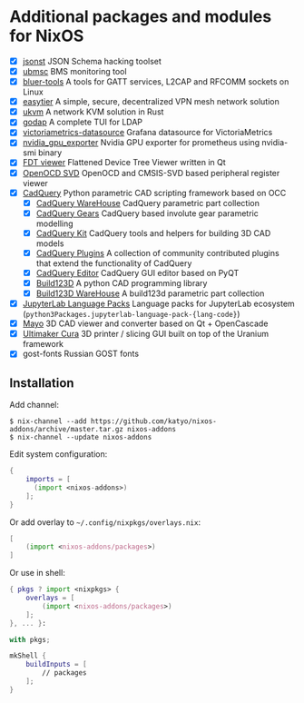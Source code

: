 # Additional packages and modules for NixOS

- [x] [jsonst](https://github.com/katyo/jsonschema) JSON Schema hacking toolset
- [x] [ubmsc](https://github.com/katyo/ubmsc-rs) BMS monitoring tool
- [x] [bluer-tools](https://github.com/bluez/bluer) A tools for GATT services, L2CAP and RFCOMM sockets on Linux
- [x] [easytier](https://easytier.top/en) A simple, secure, decentralized VPN mesh network solution
- [x] [ukvm](https://github.com/katyo/ukvm) A network KVM solution in Rust
- [x] [godap](https://github.com/Macmod/godap) A complete TUI for LDAP
- [x] [victoriametrics-datasource](https://github.com/VictoriaMetrics/victoriametrics-datasource) Grafana datasource for VictoriaMetrics
- [x] [nvidia_gpu_exporter](https://github.com/utkuozdemir/nvidia_gpu_exporter) Nvidia GPU exporter for prometheus using nvidia-smi binary
- [x] [FDT viewer](https://github.com/dev-0x7C6/fdt-viewer) Flattened Device Tree Viewer written in Qt
- [x] [OpenOCD SVD](https://github.com/esynr3z/openocd-svd) OpenOCD and CMSIS-SVD based peripheral register viewer
- [x] [CadQuery](https://cadquery.readthedocs.io/) Python parametric CAD scripting framework based on OCC
  - [x] [CadQuery WareHouse](https://cq-warehouse.readthedocs.io/) CadQuery parametric part collection
  - [x] [CadQuery Gears](https://github.com/meadiode/cq_gears) CadQuery based involute gear parametric modelling
  - [x] [CadQuery Kit](https://github.com/michaelgale/cq-kit) CadQuery tools and helpers for building 3D CAD models
  - [x] [CadQuery Plugins](https://github.com/CadQuery/cadquery-plugins) A collection of community contributed plugins that extend the functionality of CadQuery 
  - [x] [CadQuery Editor](https://github.com/CadQuery/CQ-editor) CadQuery GUI editor based on PyQT
  - [x] [Build123D](https://build123d.readthedocs.io/) A python CAD programming library
  - [x] [Build123D WareHouse](https://github.com/gumyr/bd_warehouse) A build123d parametric part collection
- [x] [JupyterLab Language Packs](https://github.com/jupyterlab/language-packs) Language packs for JupyterLab ecosystem (`python3Packages.jupyterlab-language-pack-{lang-code}`)
- [x] [Mayo](https://github.com/fougue/mayo) 3D CAD viewer and converter based on Qt + OpenCascade
- [x] [Ultimaker Cura](https://github.com/Ultimaker/Cura) 3D printer / slicing GUI built on top of the Uranium framework
- [x] gost-fonts Russian GOST fonts

## Installation

Add channel:
```plain
$ nix-channel --add https://github.com/katyo/nixos-addons/archive/master.tar.gz nixos-addons
$ nix-channel --update nixos-addons
```

Edit system configuration:
```nix
{
    imports = [
      (import <nixos-addons>)
    ];
}
```

Or add overlay to `~/.config/nixpkgs/overlays.nix`:
```nix
[
    (import <nixos-addons/packages>)
]
```

Or use in shell:
```nix
{ pkgs ? import <nixpkgs> {
    overlays = [
        (import <nixos-addons/packages>)
    ];
}, ... }:

with pkgs;

mkShell {
    buildInputs = [
        // packages
    ];
}
```
